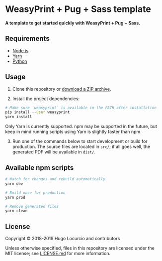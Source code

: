 # WeasyPrint + Pug + Sass template

**A template to get started quickly with WeasyPrint + Pug + Sass.**

## Requirements

- [Node.js](https://nodejs.org/)
- [Yarn](https://yarnpkg.com/)
- [Python](https://www.python.org/)

## Usage

1. Clone this repository or [download a ZIP archive](https://github.com/Calinou/weasyprint-pug-sass-template/archive/master.zip).

2. Install the project dependencies:

```bash
# Make sure `weasyprint` is available in the PATH after installation
pip install --user weasyprint
yarn install
```

Only Yarn is currently supported. npm may be supported in the future,
but keep in mind running scripts using Yarn is slightly faster than npm.

3. Run one of the commands below to start development
   or build for production. The source files are located in `src/`;
   if all goes well, the generated PDF will be available in `dist/`.

## Available npm scripts

```bash
# Watch for changes and rebuild automatically
yarn dev

# Build once for production
yarn prod

# Remove generated files
yarn clean
```

## License

Copyright © 2018-2019 Hugo Locurcio and contributors

Unless otherwise specified, files in this repository are licensed under
the MIT license; see [LICENSE.md](LICENSE.md) for more information.
